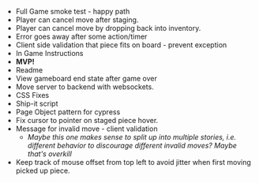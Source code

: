 * Full Game smoke test - happy path
* Player can cancel move after staging.
* Player can cancel move by dropping back into inventory.
* Error goes away after some action/timer
* Client side validation that piece fits on board - prevent exception
* In Game Instructions
* **MVP!**
* Readme
* View gameboard end state after game over
* Move server to backend with websockets.
* CSS Fixes
* Ship-it script
* Page Object pattern for cypress
* Fix cursor to pointer on staged piece hover.
* Message for invalid move - client validation
    * _Maybe this one makes sense to split up into multiple stories, i.e. different behavior to discourage different invalid moves? Maybe that's overkill_
* Keep track of mouse offset from top left to avoid jitter when first moving picked up piece.
